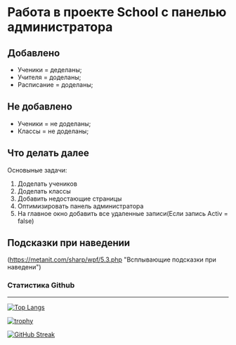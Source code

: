 # Работа в проекте School с панелью администратора


Добавлено
--------------------
* Ученики = деделаны;
* Учителя = доделаны;
* Расписание = доделаны;


Не добавлено
---------------------
* Ученики = не доделаны;
* Классы = не доделаны;

Что делать далее
---------------------
Основыные задачи:
  1) Доделать учеников
  2) Доделать классы
  3) Добавить недостающие страницы
  4) Оптимизировать панель администратора
  5) На главное окно добавить все удаленные записи(Если запись Activ = false)


Подсказки при наведении
---------------------
(https://metanit.com/sharp/wpf/5.3.php "Всплывающие подсказки при наведени")

### Статистика Github ###
---------------------
[![Top Langs](https://github-readme-stats.vercel.app/api/top-langs/?username=Ryslan271)](https://github.com/Ryslan271)

[![trophy](https://github-profile-trophy.vercel.app/?username=Ryslan271)](https://github.com/Ryslan271/github-profile-trophy)

[![GitHub Streak](https://github-readme-streak-stats.herokuapp.com/?user=DenverCoder1)](https://git.io/streak-stats)
